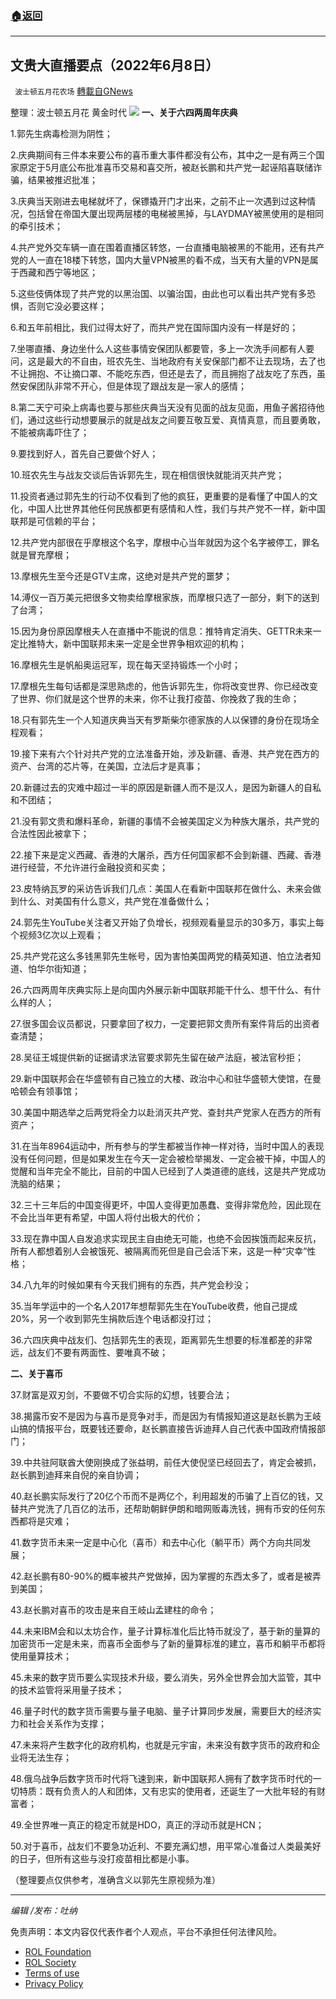 ###  [:house:返回](README.md)
---


## 文贵大直播要点（2022年6月8日）
` 波士顿五月花农场` [轉載自GNews](https://gnews.org/zh-hans/2688315/)

整理：波士顿五月花 黄金时代
 ![](https://assets.gnews.org/wp-content/uploads/2022/06/屏幕截图1031_1654706971.png) 
**一、关于六四两周年庆典**
 
1.郭先生病毒检测为阴性；
 
2.庆典期间有三件本来要公布的喜币重大事件都没有公布，其中之一是有两三个国家原定于5月底公布批准喜币交易和喜交所，被赵长鹏和共产党一起诬陷喜联储诈骗，结果被推迟批准；
 
3.庆典当天刚进去电梯就坏了，保镖撬开门才出来，之前不止一次遇到过这种情况，包括曾在帝国大厦出现两层楼的电梯被黑掉，与LAYDMAY被黑使用的是相同的牵引技术；
 
4.共产党外交车辆一直在围着直播区转悠，一台直播电脑被黑的不能用，还有共产党的人一直在18楼下转悠，国内大量VPN被黑的看不成，当天有大量的VPN是属于西藏和西宁等地区；
 
5.这些伎俩体现了共产党的以黑治国、以骗治国，由此也可以看出共产党有多恐惧，否则它没必要这样；
 
6.和五年前相比，我们过得太好了，而共产党在国际国内没有一样是好的；
 
7.坐哪直播、身边坐什么人这些事情安保团队都要管，多上一次洗手间都有人要问，这是最大的不自由，班农先生、当地政府有关安保部门都不让去现场，去了也不让拥抱、不让摘口罩、不能吃东西，但还是去了，而且拥抱了战友吃了东西，虽然安保团队非常不开心，但是体现了跟战友是一家人的感情；
 
8.第二天宁可染上病毒也要与那些庆典当天没有见面的战友见面，用鱼子酱招待他们，通过这些行动想要展示的就是战友之间要互敬互爱、真情真意，而且要勇敢，不能被病毒吓住了；
 
9.要找到好人，首先自己要做个好人；
 
10.班农先生与战友交谈后告诉郭先生，现在相信很快就能消灭共产党；
 
11.投资者通过郭先生的行动不仅看到了他的疯狂，更重要的是看懂了中国人的文化，中国人比世界其他任何民族都更有感情和人性，我们与共产党不一样，新中国联邦是可信赖的平台；
 
12.共产党内部很在乎摩根这个名字，摩根中心当年就因为这个名字被停工，罪名就是冒充摩根；
 
13.摩根先生至今还是GTV主席，这绝对是共产党的噩梦；
 
14.溥仪一百万美元把很多文物卖给摩根家族，而摩根只选了一部分，剩下的送到了台湾；
 
15.因为身份原因摩根夫人在直播中不能说的信息：推特肯定消失、GETTR未来一定比推特大，新中国联邦未来一定是全世界争相欢迎的机构；
 
16.摩根先生是帆船奥运冠军，现在每天坚持锻炼一个小时；
 
17.摩根先生每句话都是深思熟虑的，他告诉郭先生，你将改变世界、你已经改变了世界、你们就是这个世界的未来，你不让我打疫苗、你挽救了我的生命；
 
18.只有郭先生一个人知道庆典当天有罗斯柴尔德家族的人以保镖的身份在现场全程观看；
 
19.接下来有六个针对共产党的立法准备开始，涉及新疆、香港、共产党在西方的资产、台湾的芯片等，在美国，立法后才是真事；
 
20.新疆过去的灾难中超过一半的原因是新疆人而不是汉人，是因为新疆人的自私和不团结；
 
21.没有郭文贵和爆料革命，新疆的事情不会被美国定义为种族大屠杀，共产党的合法性因此被拿下；
 
22.接下来是定义西藏、香港的大屠杀，西方任何国家都不会到新疆、西藏、香港进行经营，不允许进行金融投资和买卖；
 
23.皮特纳瓦罗的采访告诉我们几点：美国人在看新中国联邦在做什么、未来会做到什么、对美国有什么意义，共产党在准备做什么；
 
24.郭先生YouTube关注者又开始了负增长，视频观看量显示的30多万，事实上每个视频3亿次以上观看；
 
25.共产党花这么多钱黑郭先生帐号，因为害怕美国两党的精英知道、怕立法者知道、怕华尔街知道；
 
26.六四两周年庆典实际上是向国内外展示新中国联邦能干什么、想干什么、有什么样的人；
 
27.很多国会议员都说，只要拿回了权力，一定要把郭文贵所有案件背后的出资者查清楚；
 
28.吴征王城提供新的证据请求法官要求郭先生留在破产法庭，被法官秒拒；
 
29.新中国联邦会在华盛顿有自己独立的大楼、政治中心和驻华盛顿大使馆，在曼哈顿会有领事馆；
 
30.美国中期选举之后两党将全力以赴消灭共产党、查封共产党家人在西方的所有资产；
 
31.在当年8964运动中，所有参与的学生都被当作神一样对待，当时中国人的表现没有任何问题，但是如果发生在今天一定会被检举揭发、一定会被干掉，中国人的觉醒和当年完全不能比，目前的中国人已经到了人类道德的底线，这是共产党成功洗脑的结果；
 
32.三十三年后的中国变得更坏，中国人变得更加愚蠢、变得非常危险，因此现在不会比当年更有希望，中国人将付出极大的代价；
 
33.现在靠中国人自发追求实现民主自由绝无可能，也绝不会因挨饿而起来反抗，所有人都想着别人会被饿死、被隔离而死但是自己会活下来，这是一种“灾幸”性格；
 
34.八九年的时候如果有今天我们拥有的东西，共产党会秒没；
 
35.当年学运中的一个名人2017年想帮郭先生在YouTube收费，他自己提成20%，另一个收到郭先生捐款后连个电话都没打过；
 
36.六四庆典中战友们、包括郭先生的表现，距离郭先生想要的标准都差的非常远，战友们不要有两面性、要唯真不破；
 
**二、关于喜币**
 
37.财富是双刃剑，不要做不切合实际的幻想，钱要合法；
 
38.揭露币安不是因为与喜币是竞争对手，而是因为有情报知道这是赵长鹏为王岐山搞的情报平台，既要钱还要命，赵长鹏直接告诉迪拜人自己代表中国政府情报部门；
 
39.中共驻阿联酋大使刚换成了张益明，前任大使倪坚已经回去了，肯定会被抓，赵长鹏到迪拜来自倪的亲自协调；
 
40.赵长鹏实际发行了20亿个币而不是两亿个，利用超发的币骗了上百亿的钱，又替共产党洗了几百亿的法币，还帮助朝鲜伊朗和暗网贩毒洗钱，拥有币安的任何东西都将是灾难；
 
41.数字货币未来一定是中心化（喜币）和去中心化（躺平币）两个方向共同发展；
 
42.赵长鹏有80-90%的概率被共产党做掉，因为掌握的东西太多了，或者是被弄到美国；
 
43.赵长鹏对喜币的攻击是来自王岐山孟建柱的命令；
 
44.未来IBM会和以太坊合作，量子计算标准化后比特币就没了，基于新的量算的加密货币一定是未来，而喜币全面参与了新的量算标准的建立，喜币和躺平币都将使用量算技术；
 
45.未来的数字货币要么实现技术升级，要么消失，另外全世界会加大监管，其中的技术监管将采用量子技术；
 
46.量子时代的数字货币需要与量子电脑、量子计算同步发展，需要巨大的经济实力和社会关系作为支撑；
 
47.未来将产生数字化的政府机构，也就是元宇宙，未来没有数字货币的政府和企业将无法生存；
 
48.俄乌战争后数字货币时代将飞速到来，新中国联邦人拥有了数字货币时代的一切特质：既有负责人的人和团体，又有忠实的使用者，还诞生了一大批年轻的有财富者；
 
49.全世界唯一真正的稳定币就是HDO，真正的浮动币就是HCN；
 
50.对于喜币，战友们不要急功近利、不要充满幻想，用平常心准备过人类最美好的日子，但所有这些与没打疫苗相比都是小事。
 
（整理要点仅供参考，准确含义以郭先生原视频为准）
 
* * *
 
*编辑 /发布：吐纳*

免责声明：本文内容仅代表作者个人观点，平台不承担任何法律风险。
  
- [ROL Foundation](https://rolfoundation.org/)
- [ROL Society](https://rolsociety.org/)
- [Terms of use](https://gnews.org/terms-of-use-3/)
- [Privacy Policy](https://gnews.org/privacy-policy/)
